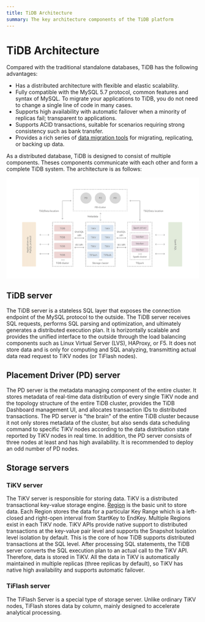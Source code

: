 ```yaml
---
title: TiDB Architecture
summary: The key architecture components of the TiDB platform
---
```


# TiDB Architecture

Compared with the traditional standalone databases, TiDB has the following advantages:

* Has a distributed architecture with flexible and elastic scalability.
* Fully compatible with the MySQL 5.7 protocol, common features and syntax of MySQL. To migrate your applications to TiDB, you do not need to change a single line of code in many cases.
* Supports high availability with automatic failover when a minority of replicas fail; transparent to applications.
* Supports ACID transactions, suitable for scenarios requiring strong consistency such as bank transfer.
* Provides a rich series of [data migration tools](/migration-overview.md) for migrating, replicating, or backing up data.

As a distributed database, TiDB is designed to consist of multiple components. Theses components communicate with each other and form a complete TiDB system. The architecture is as follows:

![TiDB Architecture](/media/tidb-architecture-v3.1.png)

## TiDB server

The TiDB server is a stateless SQL layer that exposes the connection endpoint of the MySQL protocol to the outside. The TiDB server receives SQL requests, performs SQL parsing and optimization, and ultimately generates a distributed execution plan. It is horizontally scalable and provides the unified interface to the outside through the load balancing components such as Linux Virtual Server (LVS), HAProxy, or F5. It does not store data and is only for computing and SQL analyzing, transmitting actual data read request to TiKV nodes (or TiFlash nodes).

## Placement Driver (PD) server

The PD server is the metadata managing component of the entire cluster. It stores metadata of real-time data distribution of every single TiKV node and the topology structure of the entire TiDB cluster, provides the TiDB Dashboard management UI, and allocates transaction IDs to distributed transactions. The PD server is "the brain" of the entire TiDB cluster because it not only stores metadata of the cluster, but also sends data scheduling command to specific TiKV nodes according to the data distribution state reported by TiKV nodes in real time. In addition, the PD server consists of three nodes at least and has high availability. It is recommended to deploy an odd number of PD nodes.

## Storage servers

### TiKV server

The TiKV server is responsible for storing data. TiKV is a distributed transactional key-value storage engine. [Region](/glossary.md#regionpeerraft-group) is the basic unit to store data. Each Region stores the data for a particular Key Range which is a left-closed and right-open interval from StartKey to EndKey. Multiple Regions exist in each TiKV node. TiKV APIs provide native support to distributed transactions at the key-value pair level and supports the Snapshot Isolation level isolation by default. This is the core of how TiDB supports distributed transactions at the SQL level. After processing SQL statements, the TiDB server converts the SQL execution plan to an actual call to the TiKV API. Therefore, data is stored in TiKV. All the data in TiKV is automatically maintained in multiple replicas (three replicas by default), so TiKV has native high availability and supports automatic failover.

### TiFlash server

The TiFlash Server is a special type of storage server. Unlike ordinary TiKV nodes, TiFlash stores data by column, mainly designed to accelerate analytical processing.
